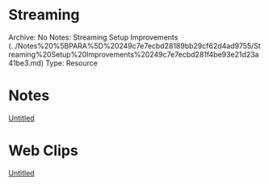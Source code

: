 # Streaming

Archive: No
Notes: Streaming Setup Improvements (../Notes%20%5BPARA%5D%20249c7e7ecbd28189bb29cf62d4ad9755/Streaming%20Setup%20Improvements%20249c7e7ecbd281f4be93e21d23a41be3.md)
Type: Resource

# Notes

[Untitled](Streaming%20249c7e7ecbd28135b88fffe122b9545a/Untitled%20249c7e7ecbd281579d4ffcd5e612b14d.csv)

# Web Clips

[Untitled](Streaming%20249c7e7ecbd28135b88fffe122b9545a/Untitled%20249c7e7ecbd2814884cbf2d7e1cea498.csv)